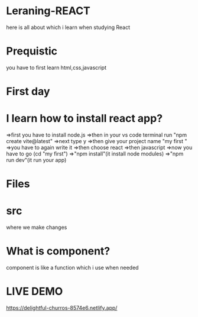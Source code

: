 # Leraning-REACT
here is all about which i learn when studying React
# Prequistic
you have to first learn html,css,javascript
# First day
# I learn how to install react app?
=>first you have to install node.js
=>then in your vs code terminal run "npm create vite@latest"
=>next type y
=>then give your project name "my first "
=>you have to again write it 
=>then choose react 
=>then javascript
=>now you have to go (cd "my first")
=>"npm install"(it install node modules)
=>"npm run dev"(it run your app)
# Files
# src 
where we make changes 
# What is component?
component is like a function which i use when needed

# LIVE DEMO
https://delightful-churros-8574e6.netlify.app/
